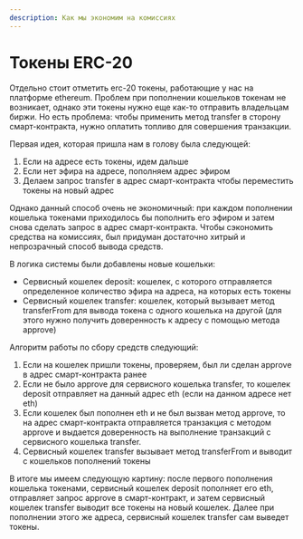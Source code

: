 ```yaml
---
description: Как мы экономим на комиссиях
---
```


# Токены ERC-20

Отдельно стоит отметить erc-20 токены, работающие у нас на платформе ethereum. Проблем при пополнении кошельков токенам не возникает, однако эти токены нужно еще как-то отправить владельцам биржи. Но есть проблема: чтобы применить метод transfer в сторону смарт-контракта, нужно оплатить топливо для совершения транзакции.

Первая идея, которая пришла нам в голову была следующей:

1. Если на адресе есть токены, идем дальше
2. Если нет эфира на адресе, пополняем адрес эфиром
3. Делаем запрос transfer в адрес смарт-контракта чтобы переместить токены на новый адрес

Однако данный способ очень не экономичный: при каждом пополнении кошелька токенами приходилось бы пополнить его эфиром и затем снова сделать запрос в адрес смарт-контракта. Чтобы сэкономить средства на комиссиях, был придуман достаточно хитрый и непрозрачный способ вывода средств.

 В логика системы были добавлены новые кошельки:

* Сервисный кошелек deposit: кошелек, с которого отправляется определенное количество эфира на адреса, на которых есть токены
* Сервисный кошелек transfer: кошелек, который вызывает метод transferFrom для вывода токена с одного кошелька на другой \(для этого нужно получить доверенность к адресу с помощью метода approve\)

Алгоритм работы по сбору средств следующий:

1. Если на кошелек пришли токены, проверяем, был ли сделан approve в адрес смарт-контракта ранее
2. Если не было approve для сервисного кошелька transfer, то кошелек deposit отправляет на данный адрес eth \(если на данном адресе нет eth\)
3. Если кошелек был пополнен eth и не был вызван метод approve, то на адрес смарт-контракта отправляется транзакция с методом approve и выдается доверенность на выполнение транзакций с сервисного кошелька transfer.
4. Сервисный кошелек transfer вызывает метод transferFrom и выводит с кошельков пополнений токены

В итоге мы имеем следующую картину: после первого пополнения кошелька токенами, сервисный кошелек deposit пополняет его eth, отправляет запрос approve в смарт-контракт, и затем сервисный кошелек transfer выводит все токены на новый кошелек. Далее при пополнении этого же адреса, сервисный кошелек transfer сам выведет токены.  


